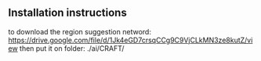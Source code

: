 
## Installation instructions

to download the region suggestion netword: https://drive.google.com/file/d/1Jk4eGD7crsqCCg9C9VjCLkMN3ze8kutZ/view
then put it on folder: ./ai/CRAFT/

